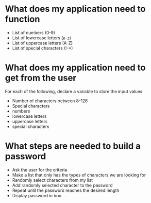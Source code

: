 # What does my application need to function

- List of numbers (0-9)
- List of lowercase letters (a-z)
- List of uppercase letters (A-Z)
- List of special characters (!-*)

# What does my application need to get from the user

For each of the following, declare a variable to store the input values:
- Number of characters between 8-128
- Special characters
- numbers
- lowercase letters
- uppercase letters
- special characters

# What steps are needed to build a password

- Ask the user for the criteria
- Make a list that only has the types of characters we are looking for
- Randomly select characters from my list
- Add randomly selected character to the password
- Repeat until the password reaches the desired length
- Display password in box.